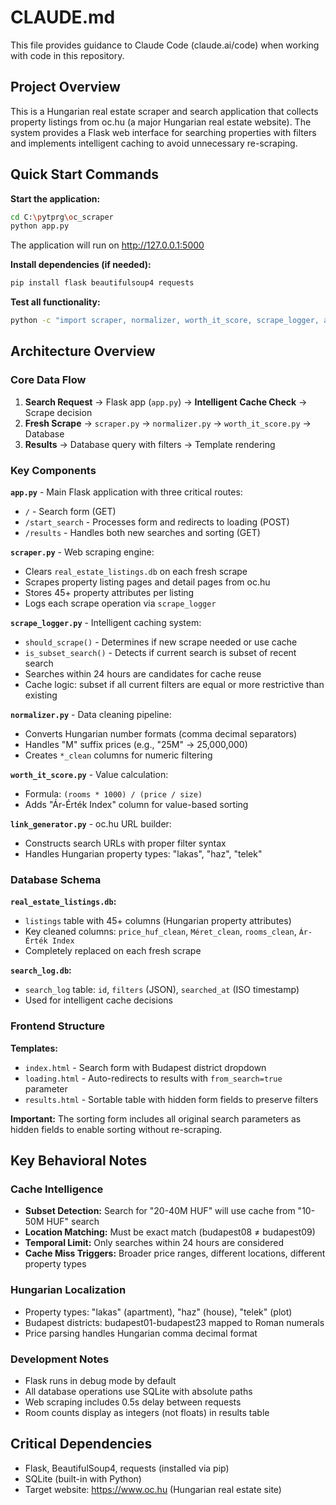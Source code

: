 # CLAUDE.md

This file provides guidance to Claude Code (claude.ai/code) when working with code in this repository.

## Project Overview

This is a Hungarian real estate scraper and search application that collects property listings from oc.hu (a major Hungarian real estate website). The system provides a Flask web interface for searching properties with filters and implements intelligent caching to avoid unnecessary re-scraping.

## Quick Start Commands

**Start the application:**
```bash
cd C:\pytprg\oc_scraper
python app.py
```
The application will run on http://127.0.0.1:5000

**Install dependencies (if needed):**
```bash
pip install flask beautifulsoup4 requests
```

**Test all functionality:**
```bash
python -c "import scraper, normalizer, worth_it_score, scrape_logger, app; print('All imports working')"
```

## Architecture Overview

### Core Data Flow
1. **Search Request** → Flask app (`app.py`) → **Intelligent Cache Check** → Scrape decision
2. **Fresh Scrape** → `scraper.py` → `normalizer.py` → `worth_it_score.py` → Database
3. **Results** → Database query with filters → Template rendering

### Key Components

**`app.py`** - Main Flask application with three critical routes:
- `/` - Search form (GET)
- `/start_search` - Processes form and redirects to loading (POST) 
- `/results` - Handles both new searches and sorting (GET)

**`scraper.py`** - Web scraping engine:
- Clears `real_estate_listings.db` on each fresh scrape
- Scrapes property listing pages and detail pages from oc.hu
- Stores 45+ property attributes per listing
- Logs each scrape operation via `scrape_logger`

**`scrape_logger.py`** - Intelligent caching system:
- `should_scrape()` - Determines if new scrape needed or use cache
- `is_subset_search()` - Detects if current search is subset of recent search
- Searches within 24 hours are candidates for cache reuse
- Cache logic: subset if all current filters are equal or more restrictive than existing

**`normalizer.py`** - Data cleaning pipeline:
- Converts Hungarian number formats (comma decimal separators)
- Handles "M" suffix prices (e.g., "25M" → 25,000,000)
- Creates `*_clean` columns for numeric filtering

**`worth_it_score.py`** - Value calculation:
- Formula: `(rooms * 1000) / (price / size)`
- Adds "Ár-Érték Index" column for value-based sorting

**`link_generator.py`** - oc.hu URL builder:
- Constructs search URLs with proper filter syntax
- Handles Hungarian property types: "lakas", "haz", "telek"

### Database Schema

**`real_estate_listings.db`:**
- `listings` table with 45+ columns (Hungarian property attributes)
- Key cleaned columns: `price_huf_clean`, `Méret_clean`, `rooms_clean`, `Ár-Érték Index`
- Completely replaced on each fresh scrape

**`search_log.db`:**
- `search_log` table: `id`, `filters` (JSON), `searched_at` (ISO timestamp)
- Used for intelligent cache decisions

### Frontend Structure

**Templates:**
- `index.html` - Search form with Budapest district dropdown
- `loading.html` - Auto-redirects to results with `from_search=true` parameter
- `results.html` - Sortable table with hidden form fields to preserve filters

**Important:** The sorting form includes all original search parameters as hidden fields to enable sorting without re-scraping.

## Key Behavioral Notes

### Cache Intelligence
- **Subset Detection:** Search for "20-40M HUF" will use cache from "10-50M HUF" search
- **Location Matching:** Must be exact match (budapest08 ≠ budapest09)
- **Temporal Limit:** Only searches within 24 hours are considered
- **Cache Miss Triggers:** Broader price ranges, different locations, different property types

### Hungarian Localization
- Property types: "lakas" (apartment), "haz" (house), "telek" (plot)
- Budapest districts: budapest01-budapest23 mapped to Roman numerals
- Price parsing handles Hungarian comma decimal format

### Development Notes
- Flask runs in debug mode by default
- All database operations use SQLite with absolute paths
- Web scraping includes 0.5s delay between requests
- Room counts display as integers (not floats) in results table

## Critical Dependencies
- Flask, BeautifulSoup4, requests (installed via pip)
- SQLite (built-in with Python)
- Target website: https://www.oc.hu (Hungarian real estate site)